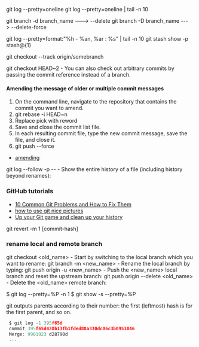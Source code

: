 git log --pretty=oneline
git log  --pretty=oneline | tail -n 10

git branch -d branch_name ---> --delete
git branch -D branch_name ---> --delete-force

git log --pretty=format:"%h - %an, %ar : %s" | tail -n 10
git stash show -p stash@{1}

git checkout --track origin/somebranch


git checkout HEAD~2 - You can also check out arbitrary commits by passing the commit reference instead of a branch.


#### Amending the message of older or multiple commit messages
1. On the command line, navigate to the repository that contains the commit you want to amend.
2. git rebase -i HEAD~n
3. Replace pick with reword
4. Save and close the commit list file.
5. In each resulting commit file, type the new commit message, save the file, and close it.
6. git push --force
- [amending](https://help.github.com/en/articles/changing-a-commit-message)

git log --follow -p -- <file> - Show the entire history of a file (including history beyond renames):

### GitHub tutorials
- [10 Common Git Problems and How to Fix Them](https://citizen428.net/10-common-git-problems-and-how-to-fix-them-e8d809299f08)
- [how to use git nice pictures](https://rachelcarmena.github.io/2018/12/12/how-to-teach-git.html)
- [Up your Git game and clean up your history](https://dev.to/christopherkade/up-your-git-game-and-clean-up-your-history-4j3j)


git revert -m 1 [commit-hash]

### rename local and remote branch
git checkout <old_name>					- Start by switching to the local branch which you want to rename:
git branch -m <new_name>				- Rename the local branch by typing:
git push origin -u <new_name>			- Push the <new_name> local branch and reset the upstream branch:
git push origin --delete <old_name>		- Delete the <old_name> remote branch:



$ git log --pretty=%P -n 1 <commit>
$ git show -s --pretty=%P <commit>

git outputs parents according to their number: the first (leftmost) hash is for the first parent, and so on.
```js
 $ git log -1 395f65d
 commit 395f65d438b13fb1fded88a330dc06c3b0951046
 Merge: 9901923 d28790d
 ...
 ```